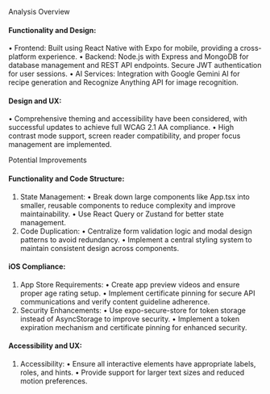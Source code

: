 Analysis Overview

#### Functionality and Design:
•  Frontend: Built using React Native with Expo for mobile, providing a cross-platform experience.
•  Backend: Node.js with Express and MongoDB for database management and REST API endpoints. Secure JWT authentication for user sessions.
•  AI Services: Integration with Google Gemini AI for recipe generation and Recognize Anything API for image recognition.

#### Design and UX:
•  Comprehensive theming and accessibility have been considered, with successful updates to achieve full WCAG 2.1 AA compliance.
•  High contrast mode support, screen reader compatibility, and proper focus management are implemented.

Potential Improvements

#### Functionality and Code Structure:
1. State Management:
•  Break down large components like App.tsx into smaller, reusable components to reduce complexity and improve maintainability.
•  Use React Query or Zustand for better state management.
2. Code Duplication:
•  Centralize form validation logic and modal design patterns to avoid redundancy.
•  Implement a central styling system to maintain consistent design across components.

#### iOS Compliance:
1. App Store Requirements:
•  Create app preview videos and ensure proper age rating setup.
•  Implement certificate pinning for secure API communications and verify content guideline adherence.
2. Security Enhancements:
•  Use expo-secure-store for token storage instead of AsyncStorage to improve security.
•  Implement a token expiration mechanism and certificate pinning for enhanced security.

#### Accessibility and UX:
1. Accessibility:
•  Ensure all interactive elements have appropriate labels, roles, and hints.
•  Provide support for larger text sizes and reduced motion preferences.
